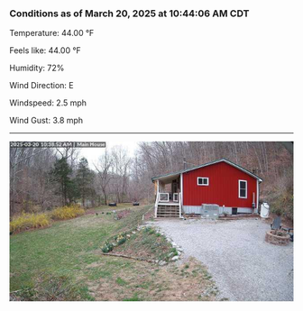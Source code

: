 ### Conditions as of March 20, 2025 at 10:44:06 AM CDT 

Temperature: 44.00 &deg;F

Feels like: 44.00 &deg;F

Humidity: 72%

Wind Direction: E

Windspeed: 2.5 mph

Wind Gust: 3.8 mph

---

<img src="./images/latest.jpeg"/>

